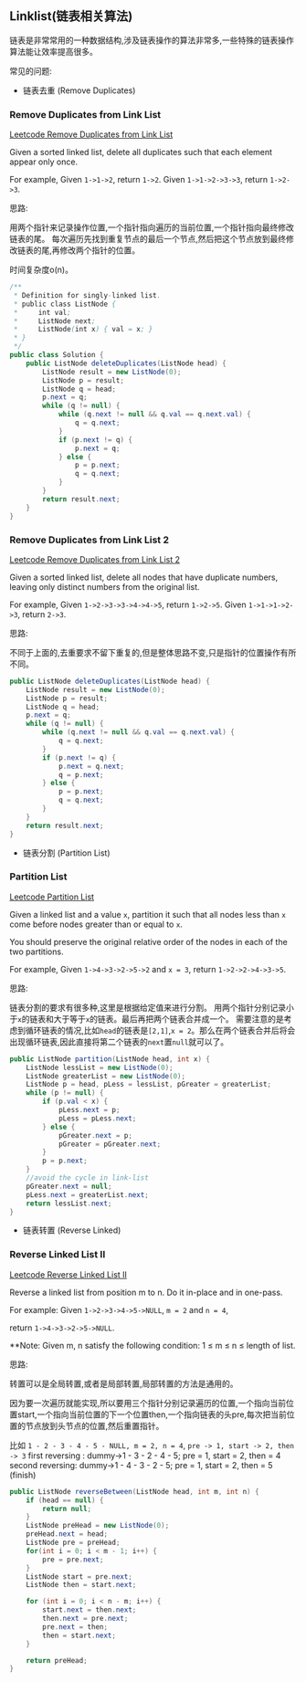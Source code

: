 ## Linklist(链表相关算法)

链表是非常常用的一种数据结构,涉及链表操作的算法非常多,一些特殊的链表操作算法能让效率提高很多。

常见的问题:

* 链表去重 (Remove Duplicates)

### Remove Duplicates from Link List

[Leetcode Remove Duplicates from Link List](https://leetcode.com/problems/remove-duplicates-from-sorted-list/)

Given a sorted linked list, delete all duplicates such that each element appear only once.

For example,
Given `1->1->2`, return `1->2`.
Given `1->1->2->3->3`, return `1->2->3`.

思路:

用两个指针来记录操作位置,一个指针指向遍历的当前位置,一个指针指向最终修改链表的尾。
每次遍历先找到重复节点的最后一个节点,然后把这个节点放到最终修改链表的尾,再修改两个指针的位置。

时间复杂度o(n)。

```java
/**
 * Definition for singly-linked list.
 * public class ListNode {
 *     int val;
 *     ListNode next;
 *     ListNode(int x) { val = x; }
 * }
 */
public class Solution {
    public ListNode deleteDuplicates(ListNode head) {
        ListNode result = new ListNode(0);
        ListNode p = result;
        ListNode q = head;
        p.next = q;
        while (q != null) {
            while (q.next != null && q.val == q.next.val) {
                q = q.next;
            }
            if (p.next != q) {
                p.next = q;
            } else {
                p = p.next;
                q = q.next;
            }
        }
        return result.next;
    }
}
```

### Remove Duplicates from Link List 2

[Leetcode Remove Duplicates from Link List 2](https://leetcode.com/problems/remove-duplicates-from-sorted-list-ii/)

Given a sorted linked list, delete all nodes that have duplicate numbers, leaving only distinct numbers from the original list.

For example,
Given `1->2->3->3->4->4->5`, return `1->2->5`.
Given `1->1->1->2->3`, return `2->3`.

思路:

不同于上面的,去重要求不留下重复的,但是整体思路不变,只是指针的位置操作有所不同。

```java
public ListNode deleteDuplicates(ListNode head) {
    ListNode result = new ListNode(0);
    ListNode p = result;
    ListNode q = head;
    p.next = q;
    while (q != null) {
        while (q.next != null && q.val == q.next.val) {
            q = q.next;
        }
        if (p.next != q) {
            p.next = q.next;
            q = p.next;
        } else {
            p = p.next;
            q = q.next;
        }
    }
    return result.next;
}
```

* 链表分割 (Partition List)

### Partition List

[Leetcode Partition List](https://leetcode.com/problems/partition-list/)

Given a linked list and a value `x`, partition it such that all nodes less than `x` come before nodes greater than or equal to `x`.

You should preserve the original relative order of the nodes in each of the two partitions.

For example,
Given `1->4->3->2->5->2` and `x = 3`,
return `1->2->2->4->3->5`.

思路:

链表分割的要求有很多种,这里是根据给定值来进行分割。
用两个指针分别记录小于`x`的链表和大于等于`x`的链表。最后再把两个链表合并成一个。
需要注意的是考虑到循环链表的情况,比如`head`的链表是`[2,1]`,`x = 2`。那么在两个链表合并后将会出现循环链表,因此直接将第二个链表的`next`置`null`就可以了。

```java
public ListNode partition(ListNode head, int x) {
    ListNode lessList = new ListNode(0);
    ListNode greaterList = new ListNode(0);
    ListNode p = head, pLess = lessList, pGreater = greaterList;
    while (p != null) {
        if (p.val < x) {
            pLess.next = p;
            pLess = pLess.next;
        } else {
            pGreater.next = p;
            pGreater = pGreater.next;
        }
        p = p.next;
    }
    //avoid the cycle in link-list
    pGreater.next = null;
    pLess.next = greaterList.next;
    return lessList.next;
}
```

* 链表转置 (Reverse Linked)

### Reverse Linked List II

[Leetcode Reverse Linked List II](https://leetcode.com/problems/reverse-linked-list-ii/)

Reverse a linked list from position m to n. Do it in-place and in one-pass.

For example:
Given `1->2->3->4->5->NULL`, `m = 2` and `n = 4`,

return `1->4->3->2->5->NULL`.

**Note:
Given m, n satisfy the following condition:
1 ≤ m ≤ n ≤ length of list.

思路:

转置可以是全局转置,或者是局部转置,局部转置的方法是通用的。

因为要一次遍历就能实现,所以要用三个指针分别记录遍历的位置,一个指向当前位置start,一个指向当前位置的下一个位置then,一个指向链表的头pre,每次把当前位置的节点放到头节点的位置,然后重置指针。

比如 `1 - 2 - 3 - 4 - 5 - NULL, m = 2, n = 4`, `pre -> 1, start -> 2, then -> 3`
first reversing : dummy->1 - 3 - 2 - 4 - 5; pre = 1, start = 2, then = 4
second reversing: dummy->1 - 4 - 3 - 2 - 5; pre = 1, start = 2, then = 5 (finish)

```java
public ListNode reverseBetween(ListNode head, int m, int n) {
    if (head == null) {
        return null;
    }
    ListNode preHead = new ListNode(0);
    preHead.next = head;
    ListNode pre = preHead;
    for(int i = 0; i < m - 1; i++) {
        pre = pre.next;
    }
    ListNode start = pre.next;
    ListNode then = start.next;

    for (int i = 0; i < n - m; i++) {
        start.next = then.next;
        then.next = pre.next;
        pre.next = then;
        then = start.next;
    }

    return preHead;
}
```